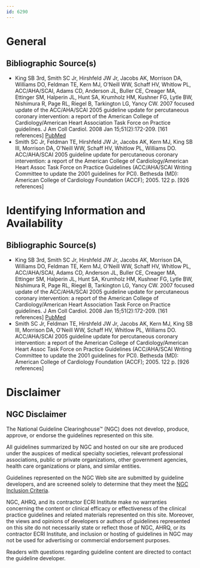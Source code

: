```yaml
---
id: 6290
---
```


# General

## Bibliographic Source(s)

- King SB 3rd, Smith SC Jr, Hirshfeld JW Jr, Jacobs AK, Morrison DA, Williams DO, Feldman TE, Kern MJ, O'Neill WW, Schaff HV, Whitlow PL, ACC/AHA/SCAI, Adams CD, Anderson JL, Buller CE, Creager MA, Ettinger SM, Halperin JL, Hunt SA, Krumholz HM, Kushner FG, Lytle BW, Nishimura R, Page RL, Riegel B, Tarkington LG, Yancy CW. 2007 focused update of the ACC/AHA/SCAI 2005 guideline update for percutaneous coronary intervention: a report of the American College of Cardiology/American Heart Association Task Force on Practice guidelines. J Am Coll Cardiol. 2008 Jan 15;51(2):172-209. [161 references] [ PubMed ](http://www.ncbi.nlm.nih.gov/entrez/query.fcgi?cmd=Retrieve&db=pubmed&dopt=Abstract&list_uids=18191745)
- Smith SC Jr, Feldman TE, Hirshfeld JW Jr, Jacobs AK, Kern MJ, King SB III, Morrison DA, O'Neill WW, Schaff HV, Whitlow PL, Williams DO. ACC/AHA/SCAI 2005 guideline update for percutaneous coronary intervention: a report of the American College of Cardiology/American Heart Assoc Task Force on Practice Guidelines (ACC/AHA/SCAI Writing Committee to update the 2001 guidelines for PCI). Bethesda (MD): American College of Cardiology Foundation (ACCF); 2005. 122 p. [926 references]

# Identifying Information and Availability

## Bibliographic Source(s)

- King SB 3rd, Smith SC Jr, Hirshfeld JW Jr, Jacobs AK, Morrison DA, Williams DO, Feldman TE, Kern MJ, O'Neill WW, Schaff HV, Whitlow PL, ACC/AHA/SCAI, Adams CD, Anderson JL, Buller CE, Creager MA, Ettinger SM, Halperin JL, Hunt SA, Krumholz HM, Kushner FG, Lytle BW, Nishimura R, Page RL, Riegel B, Tarkington LG, Yancy CW. 2007 focused update of the ACC/AHA/SCAI 2005 guideline update for percutaneous coronary intervention: a report of the American College of Cardiology/American Heart Association Task Force on Practice guidelines. J Am Coll Cardiol. 2008 Jan 15;51(2):172-209. [161 references] [ PubMed ](http://www.ncbi.nlm.nih.gov/entrez/query.fcgi?cmd=Retrieve&db=pubmed&dopt=Abstract&list_uids=18191745)
- Smith SC Jr, Feldman TE, Hirshfeld JW Jr, Jacobs AK, Kern MJ, King SB III, Morrison DA, O'Neill WW, Schaff HV, Whitlow PL, Williams DO. ACC/AHA/SCAI 2005 guideline update for percutaneous coronary intervention: a report of the American College of Cardiology/American Heart Assoc Task Force on Practice Guidelines (ACC/AHA/SCAI Writing Committee to update the 2001 guidelines for PCI). Bethesda (MD): American College of Cardiology Foundation (ACCF); 2005. 122 p. [926 references]

# Disclaimer

## NGC Disclaimer

The National Guideline Clearinghouse™ (NGC) does not develop, produce, approve, or endorse the guidelines represented on this site.

All guidelines summarized by NGC and hosted on our site are produced under the auspices of medical specialty societies, relevant professional associations, public or private organizations, other government agencies, health care organizations or plans, and similar entities.

Guidelines represented on the NGC Web site are submitted by guideline developers, and are screened solely to determine that they meet the [NGC Inclusion Criteria](/help-and-about/summaries/inclusion-criteria).

NGC, AHRQ, and its contractor ECRI Institute make no warranties concerning the content or clinical efficacy or effectiveness of the clinical practice guidelines and related materials represented on this site. Moreover, the views and opinions of developers or authors of guidelines represented on this site do not necessarily state or reflect those of NGC, AHRQ, or its contractor ECRI Institute, and inclusion or hosting of guidelines in NGC may not be used for advertising or commercial endorsement purposes.

Readers with questions regarding guideline content are directed to contact the guideline developer.


